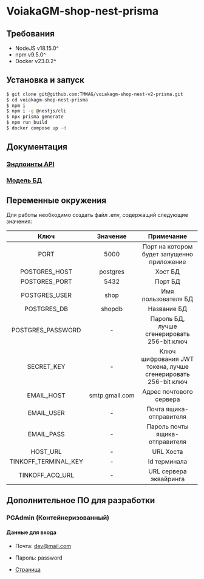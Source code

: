 # VoiakaGM-shop-nest-prisma

## Требования

+ NodeJS v18.15.0^
+ npm v9.5.0^
+ Docker v23.0.2^

## Установка и запуск

``` bash
$ git clone git@github.com:TMWAG/voiakagm-shop-nest-v2-prisma.git
$ cd voiakagm-shop-nest-prisma
$ npm i
$ npm i -g @nestjs/cli
$ npx prisma generate
$ npm run build
$ docker compose up -d
```

## Документация

### [Эндпоинты API](http://localhost:5000/api/docs)

### [Модель БД](https://app.diagrams.net/#HTMWAG%2Fvoiakagm-shop-nest-v2-prisma%2Fmaster%2FVoiakaGM.drawio)

## Переменные окружения

Для работы необходимо создать файл .env, содержащий следующие значения:

Ключ|Значение|Примечание
:---:|:---:|:---:
PORT|5000|Порт на котором будет запущенно приложение
POSTGRES_HOST|postgres|Хост БД
POSTGRES_PORT|5432|Порт БД
POSTGRES_USER|shop|Имя пользователя БД
POSTGRES_DB|shopdb|Название БД
POSTGRES_PASSWORD| - |Пароль БД, лучше сгенерировать 256-bit ключ
SECRET_KEY| - |Ключ шифрования JWT токена, лучше сгенерировать 256-bit ключ
EMAIL_HOST|smtp.gmail.com|Адрес почтового сервера
EMAIL_USER| - |Почта ящика-отправителя
EMAIL_PASS| - |Пароль почты ящика-отправителя
HOST_URL|-|URL Хоста
TINKOFF_TERMINAL_KEY|-|Id терминала
TINKOFF_ACQ_URL|-|URL сервера эквайринга

## Дополнительное ПО для разработки

### PGAdmin (Контейнеризованный)

#### Данные для входа 

+ Почта: dev@mail.com

+ Пароль: password

+ [Страница](http://localhost:5050)